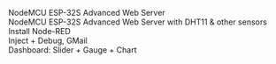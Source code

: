 NodeMCU ESP-32S Advanced Web Server <br>
NodeMCU ESP-32S Advanced Web Server with DHT11 & other sensors<br>
Install Node-RED<br>
Inject + Debug, GMail<br>
Dashboard: Slider + Gauge + Chart<br>
